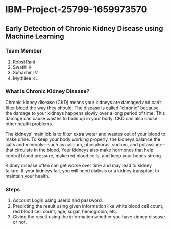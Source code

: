# IBM-Project-25799-1659973570

## Early Detection of Chronic Kidney Disease using Machine Learning

### Team Member 

1. Robsi Rani
2. Swathi K
3. Subashini V
4. Mythilee KL

### What is Chronic Kidney Disease?

Chronic kidney disease (CKD) means your kidneys are damaged and can’t filter blood the way they should. The disease is called “chronic” because the damage to your kidneys happens slowly over a long period of time. This damage can cause wastes to build up in your body. CKD can also cause other health problems.

The kidneys’ main job is to filter extra water and wastes out of your blood to make urine. To keep your body working properly, the kidneys balance the salts and minerals—such as calcium, phosphorus, sodium, and potassium—that circulate in the blood. Your kidneys also make hormones that help control blood pressure, make red blood cells, and keep your bones strong.

Kidney disease often can get worse over time and may lead to kidney failure. If your kidneys fail, you will need dialysis or a kidney transplant to maintain your health.

### Steps 

1. Account Login using userid and password.
2. Predicting the result using given information like white blood cell count, red blood cell count, age, sugar, hemoglobin, etc.
3. Giving the result using the information whether you have kidney disease or not.
